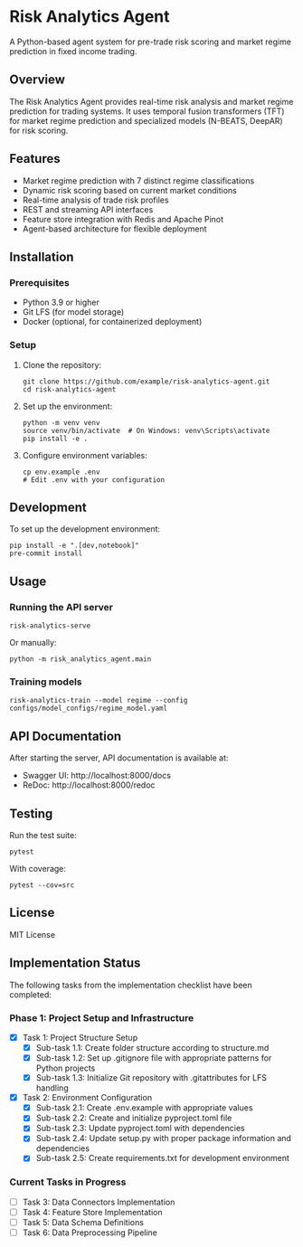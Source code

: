 # Risk Analytics Agent

A Python-based agent system for pre-trade risk scoring and market regime prediction in fixed income trading.

## Overview

The Risk Analytics Agent provides real-time risk analysis and market regime prediction for trading systems. It uses temporal fusion transformers (TFT) for market regime prediction and specialized models (N-BEATS, DeepAR) for risk scoring.

## Features

- Market regime prediction with 7 distinct regime classifications
- Dynamic risk scoring based on current market conditions
- Real-time analysis of trade risk profiles
- REST and streaming API interfaces
- Feature store integration with Redis and Apache Pinot
- Agent-based architecture for flexible deployment

## Installation

### Prerequisites

- Python 3.9 or higher
- Git LFS (for model storage)
- Docker (optional, for containerized deployment)

### Setup

1. Clone the repository:
   ```
   git clone https://github.com/example/risk-analytics-agent.git
   cd risk-analytics-agent
   ```

2. Set up the environment:
   ```
   python -m venv venv
   source venv/bin/activate  # On Windows: venv\Scripts\activate
   pip install -e .
   ```

3. Configure environment variables:
   ```
   cp env.example .env
   # Edit .env with your configuration
   ```

## Development

To set up the development environment:

```
pip install -e ".[dev,notebook]"
pre-commit install
```

## Usage

### Running the API server

```
risk-analytics-serve
```

Or manually:

```
python -m risk_analytics_agent.main
```

### Training models

```
risk-analytics-train --model regime --config configs/model_configs/regime_model.yaml
```

## API Documentation

After starting the server, API documentation is available at:
- Swagger UI: http://localhost:8000/docs
- ReDoc: http://localhost:8000/redoc

## Testing

Run the test suite:

```
pytest
```

With coverage:

```
pytest --cov=src
```

## License

MIT License

## Implementation Status

The following tasks from the implementation checklist have been completed:

### Phase 1: Project Setup and Infrastructure

- [x] Task 1: Project Structure Setup
  - [x] Sub-task 1.1: Create folder structure according to structure.md
  - [x] Sub-task 1.2: Set up .gitignore file with appropriate patterns for Python projects
  - [x] Sub-task 1.3: Initialize Git repository with .gitattributes for LFS handling

- [x] Task 2: Environment Configuration
  - [x] Sub-task 2.1: Create .env.example with appropriate values
  - [x] Sub-task 2.2: Create and initialize pyproject.toml file
  - [x] Sub-task 2.3: Update pyproject.toml with dependencies
  - [x] Sub-task 2.4: Update setup.py with proper package information and dependencies
  - [x] Sub-task 2.5: Create requirements.txt for development environment

### Current Tasks in Progress

- [ ] Task 3: Data Connectors Implementation
- [ ] Task 4: Feature Store Implementation
- [ ] Task 5: Data Schema Definitions
- [ ] Task 6: Data Preprocessing Pipeline